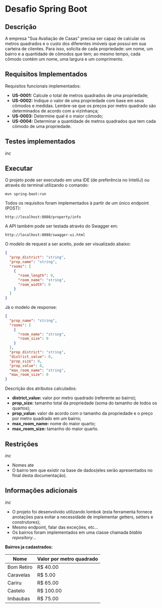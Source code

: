# Desafio Spring Boot

## Descrição
A empresa "Sua Avaliação de Casas" precisa ser capaz de calcular os metros quadrados e o custo dos diferentes imóveis 
que possui em sua carteira de clientes.
Para isso, solicita de cada propriedade: um nome, um bairro e a quantidade de cômodos que tem; ao mesmo tempo, cada 
cômodo contém um nome, uma largura e um comprimento.

## Requisitos Implementados

Requisitos funcionais implementados:
* **US-0001:** Calcule o total de metros quadrados de uma propriedade;
* **US-0002:** Indique o valor de uma propriedade com base em seus cômodos e medidas. Lembre-se que os preços por metro quadrado são determinados de acordo com a vizinhança;
* **US-0003:** Determine qual é o maior cômodo;
* **US-0004:** Determinar a quantidade de metros quadrados que tem cada cômodo de uma propriedade.


## Testes implementados

*inc*

## Executar

O projeto pode ser executado em uma IDE (de preferência no IntelliJ) ou através do terminal utilizando o comando:

```
mvn spring-boot:run
```

Todos os requisitos foram implementados à partir de um único endpoint (POST):

```
http://localhost:8080/property/info
```

A API também pode ser testada através do Swagger em:

```
http://localhost:8080/swagger-ui.html
```

O modelo de request a ser aceito, pode ser visualizado abaixo:
```json
{
  "prop_district": "string",
  "prop_name": "string",
  "rooms": [
    {
      "room_length": 0,
      "room_name": "string",
      "room_width": 0
    }
  ] 
}
```

Já o modelo de response:
```json
{
  "prop_name": "string",
  "rooms": [
    {
      "room_name": "string",
      "room_size": 0
    }
  ],
  "prop_district": "string",
  "district_value": 0,
  "prop_size": 0,
  "prop_value": 0,
  "max_room_name": "string",
  "max_room_size": 0
}
```

Descrição dos atributos calculados:
* **district_value:** valor por metro quadrado (referente ao bairro);
* **prop_size:** tamanho total da propriedade (soma do tamanho de todos os quartos);
* **prop_value:** valor de acordo com o tamanho da propriedade e o preço por metro quadrado em um bairro;
* **max_room_name:** nome do maior quarto;
* **max_room_size:** tamanho do maior quarto.

## Restrições

*inc*
* Nomes ate 
* O bairro tem que existir na base de dados(eles serāo apresentados no final desta documentação).

## Informações adicionais

*inc*
* O projeto foi desenvolvido utilizando lombok (esta ferramenta fornece anotaçōes para evitar a necessidade de
  implementar getters, setters e construtores);
* Mesmo endpoint, falar das exceções, etc...
* Os bairros foram implementados em uma classe chamada *blabla repository*...
  

**Bairros ja cadastrados:**

Nome | Valor por metro quadrado
--- | --- | 
Bom Retiro | R$ 40.00|
Caravelas | R$ 5.00 |
Cariru | R$ 65.00 | 
Castelo | R$ 100.00 | 
Imbaubas | R$ 75.00 | 
